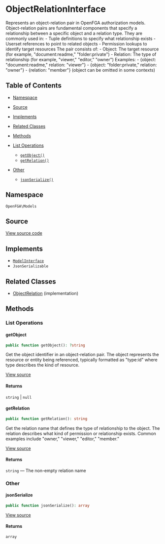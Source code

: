 # ObjectRelationInterface

Represents an object-relation pair in OpenFGA authorization models. Object-relation pairs are fundamental components that specify a relationship between a specific object and a relation type. They are commonly used in: - Tuple definitions to specify what relationship exists - Userset references to point to related objects - Permission lookups to identify target resources The pair consists of: - Object: The target resource (for example, &quot;document:readme,&quot; &quot;folder:private&quot;) - Relation: The type of relationship (for example, &quot;viewer,&quot; &quot;editor,&quot; &quot;owner&quot;) Examples: - {object: &quot;document:readme,&quot; relation: &quot;viewer&quot;} - {object: &quot;folder:private,&quot; relation: &quot;owner&quot;} - {relation: &quot;member&quot;} (object can be omitted in some contexts)

## Table of Contents

- [Namespace](#namespace)
- [Source](#source)
- [Implements](#implements)
- [Related Classes](#related-classes)
- [Methods](#methods)

- [List Operations](#list-operations)
  - [`getObject()`](#getobject)
  - [`getRelation()`](#getrelation)
- [Other](#other)
  - [`jsonSerialize()`](#jsonserialize)

## Namespace

`OpenFGA\Models`

## Source

[View source code](https://github.com/evansims/openfga-php/blob/main/src/Models/ObjectRelationInterface.php)

## Implements

- [`ModelInterface`](ModelInterface.md)
- `JsonSerializable`

## Related Classes

- [ObjectRelation](Models/ObjectRelation.md) (implementation)

## Methods

### List Operations

#### getObject

```php
public function getObject(): ?string

```

Get the object identifier in an object-relation pair. The object represents the resource or entity being referenced, typically formatted as &quot;type:id&quot; where type describes the kind of resource.

[View source](https://github.com/evansims/openfga-php/blob/main/src/Models/ObjectRelationInterface.php#L40)

#### Returns

`string` &#124; `null`

#### getRelation

```php
public function getRelation(): string

```

Get the relation name that defines the type of relationship to the object. The relation describes what kind of permission or relationship exists. Common examples include &quot;owner,&quot; &quot;viewer,&quot; &quot;editor,&quot; &quot;member.&quot;

[View source](https://github.com/evansims/openfga-php/blob/main/src/Models/ObjectRelationInterface.php#L50)

#### Returns

`string` — The non-empty relation name

### Other

#### jsonSerialize

```php
public function jsonSerialize(): array

```

[View source](https://github.com/evansims/openfga-php/blob/main/src/Models/ObjectRelationInterface.php#L56)

#### Returns

`array`
